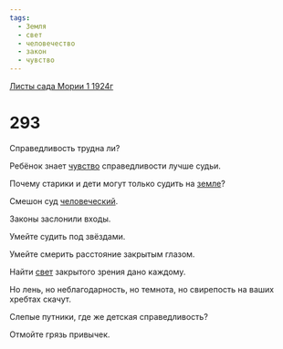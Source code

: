 ```yaml
---
tags:
  - Земля
  - свет
  - человечество
  - закон
  - чувство
---
```


[Листы сада Мории 1 1924г](/agni/1924)

# 293
Справедливость трудна ли?   

Ребёнок знает [чувство](/tag/#чувство) справедливости лучше судьи.   

Почему старики и дети могут только судить на [земле](/tag/#Земля)?   

Смешон суд [человеческий](/tag/#человечество).   

Законы заслонили входы.   

Умейте судить под звёздами.   

Умейте смерить расстояние закрытым глазом.   

Найти [свет](/tag/#свет) закрытого зрения дано каждому.   

Но лень, но неблагодарность, но темнота, но свирепость на ваших хребтах скачут.   

Слепые путники, где же детская справедливость?   

Отмойте грязь привычек.   

